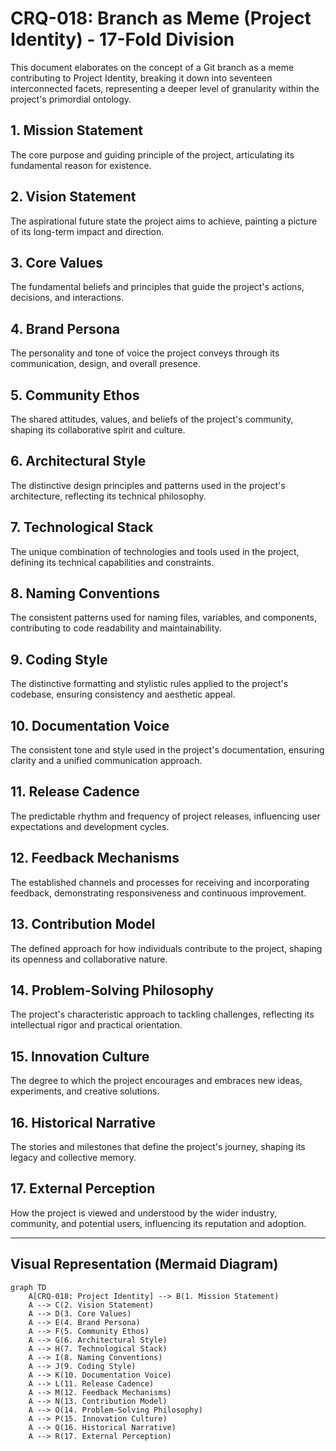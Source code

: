 # CRQ-018: Branch as Meme (Project Identity) - 17-Fold Division

This document elaborates on the concept of a Git branch as a meme contributing to Project Identity, breaking it down into seventeen interconnected facets, representing a deeper level of granularity within the project's primordial ontology.

## 1. Mission Statement
The core purpose and guiding principle of the project, articulating its fundamental reason for existence.

## 2. Vision Statement
The aspirational future state the project aims to achieve, painting a picture of its long-term impact and direction.

## 3. Core Values
The fundamental beliefs and principles that guide the project's actions, decisions, and interactions.

## 4. Brand Persona
The personality and tone of voice the project conveys through its communication, design, and overall presence.

## 5. Community Ethos
The shared attitudes, values, and beliefs of the project's community, shaping its collaborative spirit and culture.

## 6. Architectural Style
The distinctive design principles and patterns used in the project's architecture, reflecting its technical philosophy.

## 7. Technological Stack
The unique combination of technologies and tools used in the project, defining its technical capabilities and constraints.

## 8. Naming Conventions
The consistent patterns used for naming files, variables, and components, contributing to code readability and maintainability.

## 9. Coding Style
The distinctive formatting and stylistic rules applied to the project's codebase, ensuring consistency and aesthetic appeal.

## 10. Documentation Voice
The consistent tone and style used in the project's documentation, ensuring clarity and a unified communication approach.

## 11. Release Cadence
The predictable rhythm and frequency of project releases, influencing user expectations and development cycles.

## 12. Feedback Mechanisms
The established channels and processes for receiving and incorporating feedback, demonstrating responsiveness and continuous improvement.

## 13. Contribution Model
The defined approach for how individuals contribute to the project, shaping its openness and collaborative nature.

## 14. Problem-Solving Philosophy
The project's characteristic approach to tackling challenges, reflecting its intellectual rigor and practical orientation.

## 15. Innovation Culture
The degree to which the project encourages and embraces new ideas, experiments, and creative solutions.

## 16. Historical Narrative
The stories and milestones that define the project's journey, shaping its legacy and collective memory.

## 17. External Perception
How the project is viewed and understood by the wider industry, community, and potential users, influencing its reputation and adoption.

---

## Visual Representation (Mermaid Diagram)

```mermaid
graph TD
    A[CRQ-018: Project Identity] --> B(1. Mission Statement)
    A --> C(2. Vision Statement)
    A --> D(3. Core Values)
    A --> E(4. Brand Persona)
    A --> F(5. Community Ethos)
    A --> G(6. Architectural Style)
    A --> H(7. Technological Stack)
    A --> I(8. Naming Conventions)
    A --> J(9. Coding Style)
    A --> K(10. Documentation Voice)
    A --> L(11. Release Cadence)
    A --> M(12. Feedback Mechanisms)
    A --> N(13. Contribution Model)
    A --> O(14. Problem-Solving Philosophy)
    A --> P(15. Innovation Culture)
    A --> Q(16. Historical Narrative)
    A --> R(17. External Perception)
```

